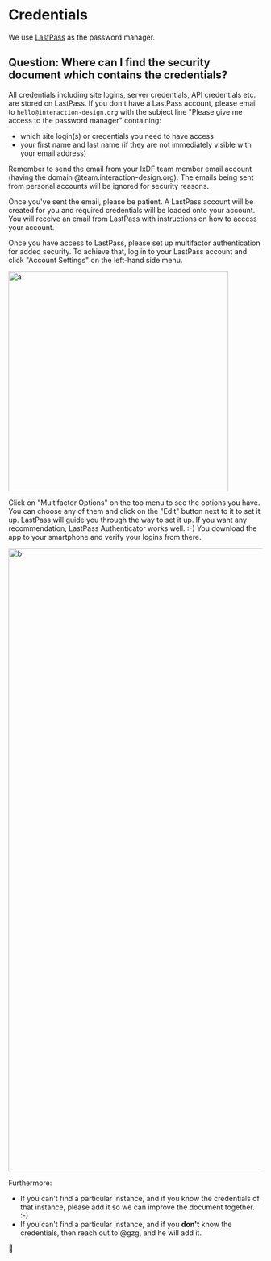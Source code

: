 # Credentials

We use [LastPass](https://lastpass.com) as the password manager.

## Question: Where can I find the security document which contains the credentials?

All credentials including site logins, server credentials, API credentials etc. are stored on LastPass.
If you don't have a LastPass account, please email to `hello@interaction-design.org` with the subject line "Please give me access to the password manager" containing:

- which site login(s) or credentials you need to have access
- your first name and last name (if they are not immediately visible with your email address)

Remember to send the email from your IxDF team member email account (having the domain @team.interaction-design.org).
The emails being sent from personal accounts will be ignored for security reasons.

Once you've sent the email, please be patient. A LastPass account will be created for you and required credentials will be loaded onto your account.
You will receive an email from LastPass with instructions on how to access your account.

Once you have access to LastPass, please set up multifactor authentication for added security.
To achieve that, log in to your LastPass account and click "Account Settings" on the left-hand side menu.

<img width="436" alt="a" src="https://user-images.githubusercontent.com/832544/31412787-2ea016fa-ae1f-11e7-9ef1-0dd1b4ccc07f.png">

Click on "Multifactor Options" on the top menu to see the options you have. You can choose any of them and click on the "Edit" button next to it to set it up. LastPass will guide you through the way to set it up. If you want any recommendation, LastPass Authenticator works well. :-) You download the app to your smartphone and verify your logins from there.

<img width="1236" alt="b" src="https://user-images.githubusercontent.com/832544/31412893-85be76de-ae1f-11e7-8786-b0e9e2f85d2c.png">

Furthermore:

- If you can't find a particular instance, and if you know the credentials of that instance, please add it so we can improve the document together. :-)
- If you can't find a particular instance, and if you **don't** know the credentials, then reach out to @gzg, and he will add it.

🦄
